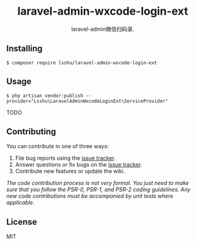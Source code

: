 <h1 align="center"> laravel-admin-wxcode-login-ext </h1>

<p align="center"> laravel-admin微信扫码录.</p>


## Installing

```shell
$ composer require lsshu/laravel-admin-wxcode-login-ext
```

## Usage
```shell
$ php artisan vendor:publish --provider="Lsshu\LaravelAdminWxcodeLoginExt\ServiceProvider"
```
TODO

## Contributing

You can contribute in one of three ways:

1. File bug reports using the [issue tracker](https://github.com/lsshu/laravel-admin-wxcode-login-ext/issues).
2. Answer questions or fix bugs on the [issue tracker](https://github.com/lsshu/laravel-admin-wxcode-login-ext/issues).
3. Contribute new features or update the wiki.

_The code contribution process is not very formal. You just need to make sure that you follow the PSR-0, PSR-1, and PSR-2 coding guidelines. Any new code contributions must be accompanied by unit tests where applicable._

## License

MIT
